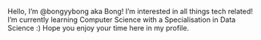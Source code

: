 Hello, I’m @bongyybong aka Bong!
I’m interested in all things tech related!
I’m currently learning Computer Science with a Specialisation in Data Science :)
Hope you enjoy your time here in my profile.
